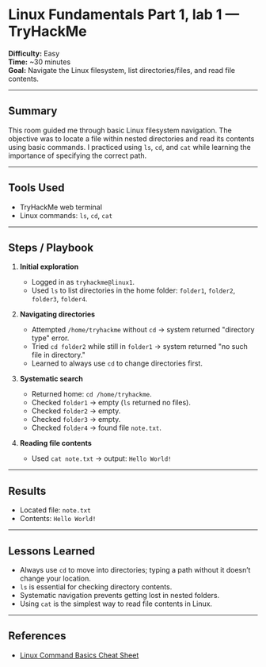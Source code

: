 
# Linux Fundamentals Part 1, lab 1 — TryHackMe
**Difficulty:** Easy  
**Time:** ~30 minutes  
**Goal:** Navigate the Linux filesystem, list directories/files, and read file contents.

---

## Summary
This room guided me through basic Linux filesystem navigation. The objective was to locate a file within nested directories and read its contents using basic commands. I practiced using `ls`, `cd`, and `cat` while learning the importance of specifying the correct path.

---

## Tools Used
- TryHackMe web terminal
- Linux commands: `ls`, `cd`, `cat`

---

## Steps / Playbook

1. **Initial exploration**
   - Logged in as `tryhackme@linux1`.
   - Used `ls` to list directories in the home folder: `folder1`, `folder2`, `folder3`, `folder4`.

2. **Navigating directories**
   - Attempted `/home/tryhackme` without `cd` → system returned "directory type" error.
   - Tried `cd folder2` while still in `folder1` → system returned "no such file in directory."
   - Learned to always use `cd` to change directories first.

3. **Systematic search**
   - Returned home: `cd /home/tryhackme`.
   - Checked `folder1` → empty (`ls` returned no files).
   - Checked `folder2` → empty.
   - Checked `folder3` → empty.
   - Checked `folder4` → found file `note.txt`.

4. **Reading file contents**
   - Used `cat note.txt` → output: `Hello World!`

---

## Results
- Located file: `note.txt`  
- Contents: `Hello World!`  

---

## Lessons Learned
- Always use `cd` to move into directories; typing a path without it doesn’t change your location.  
- `ls` is essential for checking directory contents.  
- Systematic navigation prevents getting lost in nested folders.  
- Using `cat` is the simplest way to read file contents in Linux.  

---

## References
- [Linux Command Basics Cheat Sheet](https://linuxcommand.org/lc3_learning_the_shell.php)
